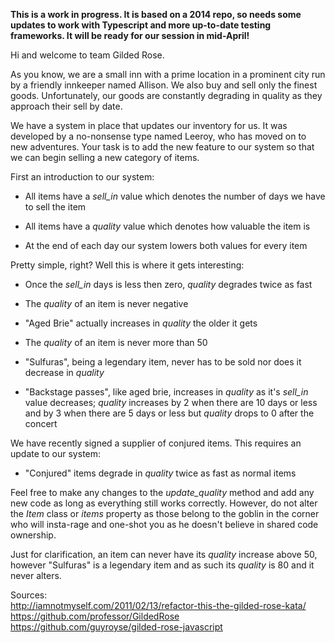 **This is a work in progress.  It is based on a 2014 repo, so needs some updates to work with Typescript and more up-to-date testing frameworks.  It will be ready for our session in mid-April!**

Hi and welcome to team Gilded Rose.

As you know, we are a small inn with a prime location in a prominent city run by a friendly innkeeper named Allison.  We also buy and sell only the finest goods. Unfortunately, our goods are constantly degrading in quality as they approach their sell by date.

We have a system in place that updates our inventory for us. It was developed by a no-nonsense type named Leeroy, who has moved on to new adventures. Your task is to add the new feature to our system so that we can begin selling a new category of items.

First an introduction to our system:

  - All items have a *sell_in* value which denotes the number of days we have to sell the item

  - All items have a *quality* value which denotes how valuable the item is

  - At the end of each day our system lowers both values for every item

Pretty simple, right? Well this is where it gets interesting:

  - Once the *sell_in* days is less then zero, *quality* degrades twice as fast

  - The *quality* of an item is never negative

  - "Aged Brie" actually increases in *quality* the older it gets

  - The *quality* of an item is never more than 50

  - "Sulfuras", being a legendary item, never has to be sold nor does it decrease in *quality*

  - "Backstage passes", like aged brie, increases in *quality* as it's *sell_in* value decreases; *quality* increases by 2 when there are 10 days or less and by 3 when there are 5 days or less but *quality* drops to 0 after the concert

We have recently signed a supplier of conjured items. This requires an update
to our system:

  - "Conjured" items degrade in *quality* twice as fast as normal items

Feel free to make any changes to the *update_quality* method and add any new code as long as everything still works correctly. However, do not alter the *Item* class or *items* property as those belong to the goblin in the corner who will insta-rage and one-shot you as he doesn't believe in shared code ownership.

Just for clarification, an item can never have its *quality* increase above 50, however "Sulfuras" is a legendary item and as such its *quality* is 80 and it never alters.

Sources:</br>
  <http://iamnotmyself.com/2011/02/13/refactor-this-the-gilded-rose-kata/></br>
  <https://github.com/professor/GildedRose></br>
  <https://github.com/guyroyse/gilded-rose-javascript>
